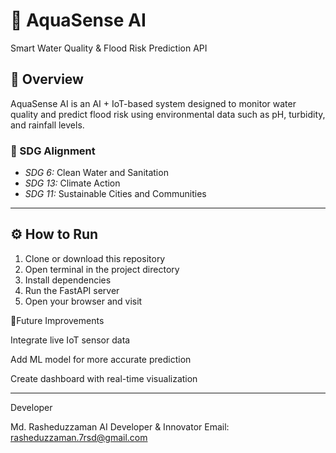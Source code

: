 # 🌊 AquaSense AI

Smart Water Quality & Flood Risk Prediction API

## 📖 Overview
AquaSense AI is an AI + IoT-based system designed to monitor water quality and predict flood risk using environmental data such as pH, turbidity, and rainfall levels.

### 🎯 SDG Alignment
- *SDG 6:* Clean Water and Sanitation
- *SDG 13:* Climate Action
- *SDG 11:* Sustainable Cities and Communities

---

## ⚙️ How to Run

1. Clone or download this repository
2. Open terminal in the project directory
3. Install dependencies
4. Run the FastAPI server
5. Open your browser and visit



🧭Future Improvements

Integrate live IoT sensor data

Add ML model for more accurate prediction

Create dashboard with real-time visualization



---

Developer

Md. Rasheduzzaman
AI Developer & Innovator
Email: rasheduzzaman.7rsd@gmail.com


